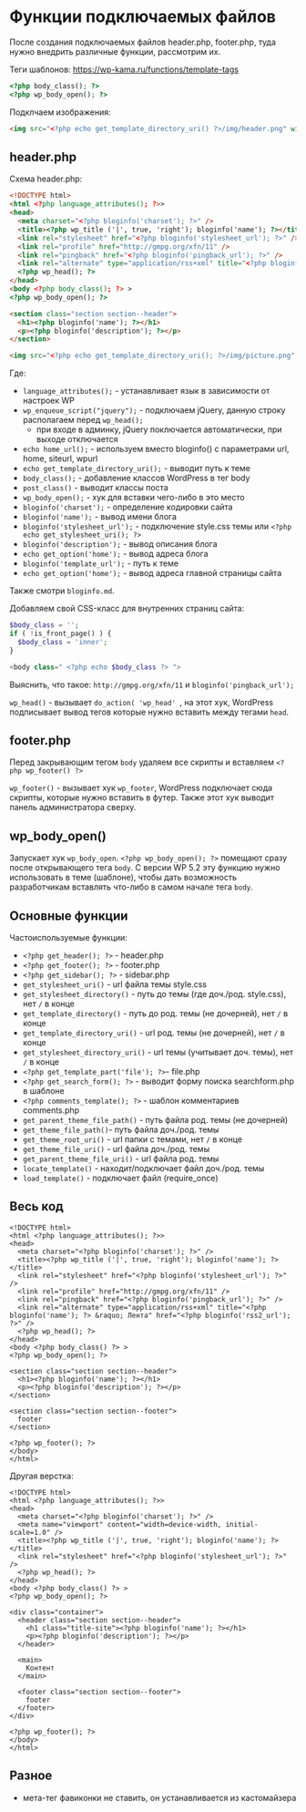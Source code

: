 # Функции подключаемых файлов
После создания подключаемых файлов header.php, footer.php, туда нужно внедрить различные функции, рассмотрим их.

Теги шаблонов: https://wp-kama.ru/functions/template-tags

```php
<?php body_class(); ?>
<?php wp_body_open(); ?>
```

Подклчаем изображения:

```html
<img src="<?php echo get_template_directory_uri() ?>/img/header.png" width="600" height="400" alt="" />
```

## header.php
Схема header.php:

```html
<!DOCTYPE html>
<html <?php language_attributes(); ?>>
<head>
  <meta charset="<?php bloginfo('charset'); ?>" />
  <title><?php wp_title ('|', true, 'right'); bloginfo('name'); ?></title>
  <link rel="stylesheet" href="<?php bloginfo('stylesheet_url'); ?>" />
  <link rel="profile" href="http://gmpg.org/xfn/11" />
  <link rel="pingback" href="<?php bloginfo('pingback_url'); ?>" />
  <link rel="alternate" type="application/rss+xml" title="<?php bloginfo('name'); ?> &raquo; Лента" href="<?php bloginfo('rss2_url'); ?>" />
  <?php wp_head(); ?>
</head>
<body <?php body_class(); ?> >
<?php wp_body_open(); ?>

<section class="section section--header">
  <h1><?php bloginfo('name'); ?></h1>
  <p><?php bloginfo('description'); ?></p>
</section>

<img src="<?php echo get_template_directory_uri(); ?>/img/picture.png" width="250" height="250" alt="" />
```

Где:

- `language_attributes();` - устанавливает язык в зависимости от настроек WP
- `wp_enqueue_script("jquery");` - подключаем jQuery, данную строку располагаем перед `wp_head();`
  - при входе в админку, jQuery поключается автоматически, при выходе отключается
- `echo home_url();` - используем вместо bloginfo() с параметрами url, home, siteurl, wpurl
- `echo get_template_directory_uri();` - выводит путь к теме
- `body_class();` - добавление классов WordPress в тег body
- `post_class()` - выводит классы поста
- `wp_body_open();` - хук для вставки чего-либо в это место
- `bloginfo('charset');` - определение кодировки сайта
- `bloginfo('name');` - вывод имени блога
- `bloginfo('stylesheet_url');` - подключение style.css темы или `<?php echo get_stylesheet_uri(); ?>`
- `bloginfo('description');` - вывод описания блога
- `echo get_option('home');` - вывод адреса блога
- `bloginfo('template_url');` - путь к теме
- `echo get_option('home');` - вывод адреса главной страницы сайта

Также смотри `bloginfo.md`.

Добавляем свой CSS-класс для внутренних страниц сайта:

```php
$body_class = '';
if ( !is_front_page() ) {
  $body_class = 'inner';
}

<body class=" <?php echo $body_class ?> ">
```

Выяснить, что такое: `http://gmpg.org/xfn/11` и `bloginfo('pingback_url');`

`wp_head()` - вызывает `do_action( 'wp_head' `, на этот хук, WordPress подписывает вывод тегов которые нужно вставить между тегами `head`.

## footer.php
Перед закрывающим тегом `body` удаляем все скрипты и вставляем `<?php wp_footer() ?>`

`wp_footer()` - вызывает хук `wp_footer`, WordPress подключает сюда скрипты, которые нужно вставить в футер. Также этот хук выводит панель администратора сверху.

## wp_body_open()
Запускает хук `wp_body_open`. `<?php wp_body_open(); ?>` помещают сразу после открывающего тега `body`. С версии WP 5.2 эту функцию нужно использовать в теме (шаблоне), чтобы дать возможность разработчикам вставлять что-либо в самом начале тега `body`.

## Основные функции
Частоиспользуемые функции:

- `<?php get_header(); ?>` - header.php
- `<?php get_footer(); ?>` - footer.php
- `<?php get_sidebar(); ?>` - sidebar.php
- `get_stylesheet_uri()` - url файла темы style.css
- `get_stylesheet_directory()` - путь до темы (где доч./род. style.css), нет `/` в конце
- `get_template_directory()` - путь до род. темы (не дочерней), нет `/` в конце
- `get_template_directory_uri()` - url род. темы (не дочерней), нет `/` в конце
- `get_stylesheet_directory_uri()` - url темы (учитывает доч. темы), нет `/` в конце
- `<?php get_template_part('file'); ?>`-  file.php
- `<?php get_search_form(); ?>` - выводит форму поиска searchform.php в шаблоне
- `<?php comments_template(); ?>` - шаблон комментариев comments.php
- `get_parent_theme_file_path()` - путь файла род. темы (не дочерней)
- `get_theme_file_path()`- путь файла доч./род. темы
- `get_theme_root_uri()` - url папки с темами, нет `/` в конце
- `get_theme_file_uri()` - url файла доч./род. темы
- `get_parent_theme_file_uri()` - url файла род. темы
- `locate_template()` - находит/подключает файл доч./род. темы
- `load_template()` -  подключает файл (require_once)

## Весь код

    <!DOCTYPE html>
    <html <?php language_attributes(); ?>>
    <head>
      <meta charset="<?php bloginfo('charset'); ?>" />
      <title><?php wp_title ('|', true, 'right'); bloginfo('name'); ?></title>
      <link rel="stylesheet" href="<?php bloginfo('stylesheet_url'); ?>" />
      <link rel="profile" href="http://gmpg.org/xfn/11" />
      <link rel="pingback" href="<?php bloginfo('pingback_url'); ?>" />
      <link rel="alternate" type="application/rss+xml" title="<?php bloginfo('name'); ?> &raquo; Лента" href="<?php bloginfo('rss2_url'); ?>" />
      <?php wp_head(); ?>
    </head>
    <body <?php body_class() ?> >
    <?php wp_body_open(); ?>

    <section class="section section--header">
      <h1><?php bloginfo('name'); ?></h1>
      <p><?php bloginfo('description'); ?></p>
    </section>

    <section class="section section--footer">
      footer
    </section>

    <?php wp_footer(); ?>
    </body>
    </html>

Другая верстка:

    <!DOCTYPE html>
    <html <?php language_attributes(); ?>>
    <head>
      <meta charset="<?php bloginfo('charset'); ?>" />
      <meta name="viewport" content="width=device-width, initial-scale=1.0" />
      <title><?php wp_title ('|', true, 'right'); bloginfo('name'); ?></title>
      <link rel="stylesheet" href="<?php bloginfo('stylesheet_url'); ?>" />
      <?php wp_head(); ?>
    </head>
    <body <?php body_class() ?> >
    <?php wp_body_open(); ?>

    <div class="container">
      <header class="section section--header">
        <h1 class="title-site"><?php bloginfo('name'); ?></h1>
        <p><?php bloginfo('description'); ?></p>
      </header>

      <main>
        Контент
      </main>

      <footer class="section section--footer">
        footer
      </footer>
    </div>

    <?php wp_footer(); ?>
    </body>
    </html>

## Разное
- мета-тег фавиконки не ставить, он устанавливается из кастомайзера
